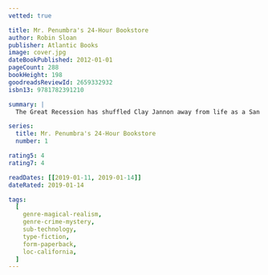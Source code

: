 ```yaml
---
vetted: true

title: Mr. Penumbra's 24-Hour Bookstore
author: Robin Sloan
publisher: Atlantic Books
image: cover.jpg
dateBookPublished: 2012-01-01
pageCount: 288
bookHeight: 198
goodreadsReviewId: 2659332932
isbn13: 9781782391210

summary: |
  The Great Recession has shuffled Clay Jannon away from life as a San Francisco web-design drone and into the aisles of Mr. Penumbra's 24-Hour Bookstore, but after a few days on the job, Clay discovers that the store is more curious than either its name or its gnomic owner might suggest. The customers are few, and they never seem to buy anything; instead, they "check out" large, obscure volumes from strange corners of the store. Suspicious, Clay engineers an analysis of the clientele's behavior, seeking help from his variously talented friends, but when they bring their findings to Mr. Penumbra, they discover the bookstore's secrets extend far beyond its walls.

series:
  title: Mr. Penumbra's 24-Hour Bookstore
  number: 1

rating5: 4
rating7: 4

readDates: [[2019-01-11, 2019-01-14]]
dateRated: 2019-01-14

tags:
  [
    genre-magical-realism,
    genre-crime-mystery,
    sub-technology,
    type-fiction,
    form-paperback,
    loc-california,
  ]
---
```

